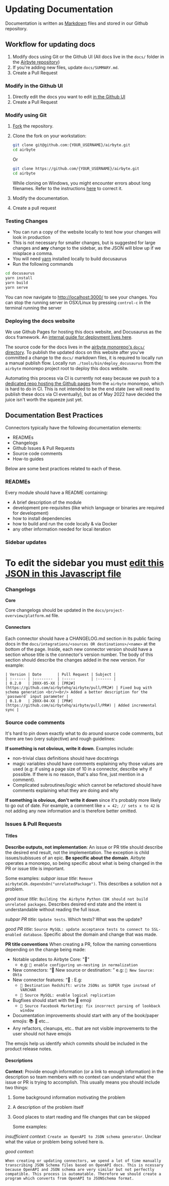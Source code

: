 # Updating Documentation

Documentation is written as [Markdown](https://guides.github.com/features/mastering-markdown/) files and stored in our Github repository.

## Workflow for updating docs

1. Modify docs using Git or the Github UI \(All docs live in the `docs/` folder in the [Airbyte repository](https://github.com/airbytehq/airbyte)\)
2. If you're adding new files, update `docs/SUMMARY.md`.
4. Create a Pull Request

### Modify in the Github UI

1. Directly edit the docs you want to edit [in the Github UI](https://docs.github.com/en/github/managing-files-in-a-repository/managing-files-on-github/editing-files-in-your-repository)
2. Create a Pull Request

### Modify using Git

1. [Fork](https://docs.github.com/en/github/getting-started-with-github/fork-a-repo) the repository.
2. Clone the fork on your workstation:

   ```bash
   git clone git@github.com:{YOUR_USERNAME}/airbyte.git
   cd airbyte
   ```

   Or

   ```bash
   git clone https://github.com/{YOUR_USERNAME}/airbyte.git
   cd airbyte
   ```

   While cloning on Windows, you might encounter errors about long filenames. Refer to the instructions [here](../deploying-airbyte/local-deployment.md#handling-long-filename-error) to correct it.

3. Modify the documentation.
4. Create a pull request

### Testing Changes
* You can run a copy of the website locally to test how your changes will look in production
* This is not necessary for smaller changes, but is suggested for large changes and **any** change to the sidebar, as the JSON will blow up if we misplace a comma.
* You will need [yarn](https://yarnpkg.com) installed locally to build docusaurus
* Run the following commands
```bash
cd docusaurus
yarn install
yarn build
yarn serve
```

You can now navigate to [http://localhost:3000/](http://localhost:3000/) to see your changes.  You can stop the running server in OSX/Linux by pressing `control-c` in the terminal running the server

### Deploying the docs website
We use Github Pages for hosting this docs website, and Docusaurus as the docs framework.  An [internal guide for deployment lives here](https://github.com/airbytehq/runbooks/blob/master/deploying_and_reverting_docs.md).

The source code for the docs lives in the [airbyte monorepo's `docs/` directory](https://github.com/airbytehq/airbyte/tree/master/docs). To publish the updated docs on this website after you've committed a change to the `docs/` markdown files, it is required to locally run a manual publish flow. Locally run `./tools/bin/deploy_docusaurus` from the `airbyte` monorepo project root to deploy this docs website.

Automating this process via CI is currently not easy because we push to a [dedicated repo hosting the Github pages](https://github.com/airbytehq/airbytehq.github.io) from the `airbyte` monorepo, which is hard to do in CI. This is not intended to be the end state (we will need to publish these docs via CI eventually), but as of May 2022 have decided the juice isn't worth the squeeze just yet.

## Documentation Best Practices

Connectors typically have the following documentation elements:

* READMEs
* Changelogs
* Github Issues & Pull Requests
* Source code comments
* How-to guides

Below are some best practices related to each of these.

### READMEs

Every module should have a README containing:

* A brief description of the module
* development pre-requisites \(like which language or binaries are required for development\)
* how to install dependencies
* how to build and run the code locally & via Docker
* any other information needed for local iteration

### Sidebar updates
# To edit the sidebar you must [edit this JSON in this Javascript file](https://github.com/airbytehq/airbyte/blob/master/docusaurus/sidebars.js)

### Changelogs

**Core**

Core changelogs should be updated in the `docs/project-overview/platform.md` file.

#### Connectors

Each connector should have a CHANGELOG.md section in its public facing docs in the `docs/integrations/<sources OR destinations>/<name>` at the bottom of the page. Inside, each new connector version should have a section whose title is the connector's version number. The body of this section should describe the changes added in the new version. For example:

```text
| Version | Date       | Pull Request | Subject |
| :------ | :--------  | :-----       | :------ |
| 0.2.0   | 20XX-05-XX | [PR2#](https://github.com/airbytehq/airbyte/pull/PR2#) | Fixed bug with schema generation <br/><br/> Added a better description for the `password` input parameter |
| 0.1.0   | 20XX-04-XX | [PR#](https://github.com/airbytehq/airbyte/pull/PR#) | Added incremental sync |
```

### Source code comments

It's hard to pin down exactly what to do around source code comments, but there are two \(very subjective\) and rough guidelines:

**If something is not obvious, write it down**. Examples include:

* non-trivial class definitions should have docstrings
* magic variables should have comments explaining why those values are used \(e.g: if using a page size of 10 in a connector, describe why if possible. If there is no reason, that's also fine, just mention in a comment\). 
* Complicated subroutines/logic which cannot be refactored should have comments explaining what they are doing and why

**If something is obvious, don't write it down** since it's probably more likely to go out of date. For example, a comment like `x = 42; // sets x to 42` is not adding any new information and is therefore better omitted.

### Issues & Pull Requests

#### Titles

**Describe outputs, not implementation**: An issue or PR title should describe the desired end result, not the implementation. The exception is child issues/subissues of an epic. **Be specific about the domain**. Airbyte operates a monorepo, so being specific about what is being changed in the PR or issue title is important.

Some examples: _subpar issue title_: `Remove airbyteCdk.dependsOn("unrelatedPackage")`. This describes a solution not a problem.

_good issue title_: `Building the Airbyte Python CDK should not build unrelated packages`. Describes desired end state and the intent is understandable without reading the full issue.

_subpar PR title_: `Update tests`. Which tests? What was the update?

_good PR title_: `Source MySQL: update acceptance tests to connect to SSL-enabled database`. Specific about the domain and change that was made.

**PR title conventions** When creating a PR, follow the naming conventions depending on the change being made:

* Notable updates to Airbyte Core: "🎉"
  * e.g: `🎉 enable configuring un-nesting in normalization`
* New connectors: “🎉 New source or destination: ” e.g: `🎉 New Source: Okta`
* New connector features: “🎉 :  E.g:
  * `🎉 Destination Redshift: write JSONs as SUPER type instead of VARCHAR`
  * `🎉 Source MySQL: enable logical replication`
* Bugfixes should start with the  🐛 emoji
  * `🐛 Source Facebook Marketing: fix incorrect parsing of lookback window`
* Documentation improvements should start with any of the book/paper emojis: 📚 📝 etc…
* Any refactors, cleanups, etc.. that are not visible improvements to the user should not have emojis

The emojis help us identify which commits should be included in the product release notes.

#### Descriptions

**Context**: Provide enough information \(or a link to enough information\) in the description so team members with no context can understand what the issue or PR is trying to accomplish. This usually means you should include two things:

1. Some background information motivating the problem
2. A description of the problem itself
3. Good places to start reading and file changes that can be skipped

   Some examples: 

_insufficient context_: `Create an OpenAPI to JSON schema generator`. Unclear what the value or problem being solved here is.

_good context_:

```text
When creating or updating connectors, we spend a lot of time manually transcribing JSON Schema files based on OpenAPI docs. This is ncessary because OpenAPI and JSON schema are very similar but not perfectly compatible. This process is automatable. Therefore we should create a program which converts from OpenAPI to JSONSchema format.
```
